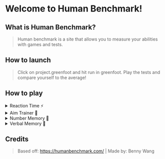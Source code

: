 # Welcome to Human Benchmark!

## What is Human Benchmark?
> Human benchmark is a site that allows you to measure your abilities with games and tests.

## How to launch
> Click on project.greenfoot and hit run in greenfoot. Play the tests and compare yourself to the average!

## How to play
<details>
<summary>Reaction Time ⚡</summary>
<br>
You will be tested 5 times. To play, click on the screen when the screen turns green. If you click too early, click again to try again. Your score is your average reaction time.
</details>

<details>
<summary>Aim Trainer 🎯</summary>
<br>
You will be tested on how fast you it takes you to click the target 30 times. To start, click on the target to get started, then try to click the targets as fast as possible. Your score is the average time it takes to click on the target.
</details>

<details>
<summary>Number Memory 🔢</summary>
<br>
The game will display a number. Remember the number and after 5 seconds, input the number using your keyboard. Press the enter key to enter the number. Each time you get it right, the number will get bigger. Your score is the amount of digits you can remember.
</details>

<details>
<summary>Verbal Memory 📖</summary>
<br>
A word will display on the screen. If this is the first time this word has been displayed in the game, press NEW. Otherwise, press SEEN. Your score is the amount of words you get right.
</details>

## Credits
> Based off: https://humanbenchmark.com/ | Made by: Benny Wang